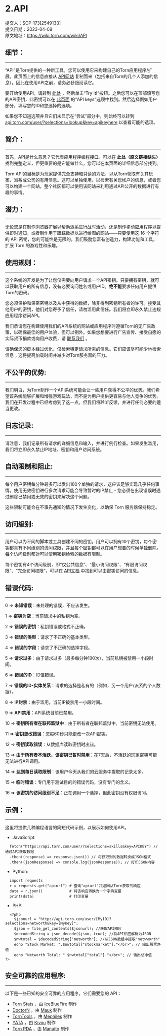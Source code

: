 # 2.API
提交人：SCP-173[2549133]  
提交日期：2023-04-09  
原文地址：https://wiki.torn.com/wiki/API

## 细节：
___
“API”是Torn提供的一种新工具，您可以使用它来构建自己的Torn应用程序/扩展。此页面上的信息直接从 [API网站](https://www.torn.com/api.html) 复制而来（包括来自Torn的几个人添加的信息），因此在使用API之前，请务必仔细阅读它。

要开始使用API，请转到 [此处](https://www.torn.com/api.html) ，然后单击“Try It!”按钮。之后您可以在顶部填写您的API密钥，此密钥可以在 [此页面](https://www.torn.com/preferences.php) 的“API keys”选项中找到。然后选择例如用户部分，填写您的ID和您选择的选项。

如果您不知道选项并且它们未显示在“尝试”部分中，则始终可以转到 [api.torn.com/user/?selections=lookup&key=apikeyhere](api.torn.com/user/?selections=lookup&key=apikeyhere) 以查看可能的选项。

## 简介：
___
首先，API是什么意思？它代表应用程序编程接口。可以在 **此处（原文链接缺失）** 找到完整定义，但更重要的是它能做什么，您可以在本页面的详细信息部分找到。

Torn API的目标是为玩家提供完全支持和只读的方法，以从Torn获取有关其玩家，派系或公司的有用信息。这可以单独使用，以检索有关您帐户的信息，或者您可以构建一个网站，整个社区都可以使用该网站来利用通过API公开的数据进行有趣的事情。

## 潜力：
___
无论您是在制作浏览器扩展以帮助派系进行战时活动，还是制作移动应用程序以提供即时通知，或者制作用于跟踪数据以进行绘图的网站——只要使用这 16 个字符的 API 密钥，您的可能性是无限的。我们鼓励您富有创造力，构建功能和工具，扩展 Torn 的游戏性和乐趣。

## 使用规则：
___
这个系统的开发是为了让您仅需要向用户请求一个API密钥。只要拥有密钥，就可以获取用户的所有信息，没有必要询问姓名或用户ID。**绝不能**要求任何用户提供Torn的密码。

您必须保护和保密密钥以及从中获得的数据，除非得到密钥所有者的许可。接受其他用户的密钥，他们对您寄予了信任，请勿滥用此信任。我们将立即永久禁止违规应用程序访问API。

我们恭请您在构建使用我们的API系统的网站或应用程序时遵循Torn的无广告政策，以确保最佳的用户体验，但可以例外。如果您想要进行广告宣传、接受自愿的实际货币捐款或向用户收费，请 [联系我们](mailto:api@torn.com) 。

请确保您的脚本经过优化，仅检索特定请求所需的信息。它们应该尽可能少地检索信息；这将提高加载时间并减少对Torn服务器的压力。

## 不公平的优势:
___
我们明白，为Torn制作一个API系统可能会让一些用户获得不公平的优势。我们希望该系统能够扩展和增强游戏玩法，而不是为用户提供更容易与他人竞争的优势。我们在开发过程中已经考虑到了这一点，但我们将聆听反馈，并进行任何必要的适当更改。

## 日志记录:
___
请注意，我们记录所有请求的详细信息和输入，并进行例行检查。如果发生滥用，我们将立即永久禁止IP地址、密钥和用户访问系统。

## 自动限制和阻止:
___
每个用户密钥每分钟最多可以发出100个单独的请求，这应该足够实现几乎任何事情。使用无效密钥进行多次请求可能会导致暂时的IP禁止 - 您必须在出现错误时通过删除已禁用或无效的密钥来解决这个问题。

这些限制可能会在不事先通知的情况下发生变化，以确保 Torn 服务器保持稳定。

## 访问级别:
___
用户可以为不同的脚本或工具创建不同的密钥。用户可以拥有10个密钥，每个密钥都具有不同级别的访问权限，并且每个密钥都可以在用户想要的时候单独删除。每个访问级别都对可以使用密钥检索的数据有限制。

每个密钥有4个访问级别，即“仅公共信息”、“最小访问权限”、“有限访问权限”、“完全访问权限”，可以在 [API文档](https://www.torn.com/api.html#%7C) 中找到可以由密钥访问的信息。

## 错误代码:
___
0 => **未知错误**：未处理的错误，不应该发生。

1 => **密钥为空**：当前请求中的私钥为空。

2 => **错误的密钥**：私钥错误或格式不正确。

3 => **错误的类型**：请求了不正确的基本类型。

4 => **错误的字段**：请求了不正确的选择字段。

5 => **请求过多**：由于请求过多（最多每分钟100次），当前私钥被禁用一小段时间。

6 => **错误的ID**：ID值错误。

7 => **错误的ID-实体关系**：请求的选择是私有的（例如，另一个用户/派系的个人数据）。

8 => **IP封禁**：由于滥用，当前IP被禁用一小段时间。

9 => **API禁用**：API系统目前已禁用。

10 => **密钥所有者在联邦监狱中**：由于所有者在联邦监狱中，当前密钥无法使用。

11 => **密钥更改错误**：您每60秒只能更改一次API密钥。

12 => **密钥读取错误**：从数据库读取密钥时出错。

13 => **由于所有者不活跃，该密钥已暂时禁用**：在7天后，不活跃的玩家密钥可能无法进行API调用。

14 => **达到每日读取限制**：该用户今天从我们的云服务中提取的记录太多。

15 => **临时错误**：专门用于测试目的的错误代码，没有专门的含义。

16 => **该密钥的访问级别不足**：正在调用一个选择，但此密钥没有权限访问。

## 示例：
___
这里将提供几种编程语言的简短代码示例，以展示如何使用API。

* JavaScript:
```
  fetch("https://api.torn.com/user/?selections=skills&key=APIKEY") // 通过API获取数据
  .then((response) => response.json()) // 将获取到的数据转换成JSON格式
  .then((jsonResponse) => console.log(jsonResponse)); // 打印JSON内容
```

* Python:
```
  import requests
  r = requests.get("apiurl") # 查询"apiurl"并返回从Torn获取的响应
  data = r.json()            # 将该响应转换为一个字典变量
  print(data)                # 打印变量
```

* PHP:
```
  <?php
    $jsonurl = "http://api.torn.com/user/[MyID]?selections=networth&key=[MyKey]";
    $json = file_get_contents($jsonurl); //获取API相应
    $decodedString = json_decode($json, true); //将API相应解析为JSON
    $nwtotal = $decodedString["networth"]; //从JSON数组中提取"netwworth"
    echo "Stock Market: ".$nwtotal["stockmarket"]."</br>"; // 输出股票净值
    echo "Networth Total: ".$nwtotal["total"]."</br>"; // 输出总净值
?>
```

## 安全可靠的应用程序:
___
以下是一些已知的安全可靠的应用程序，它们需要您的 API：
* [Torn Stats](https://www.tornstats.com/) ，由 [IceBlueFire](https://www.torn.com/profiles.php?XID=776) 制作
* [DoctorN](https://chrome.google.com/webstore/detail/doctorn-for-torn/kfdghhdnlfeencnfpbpddbceglaamobk) ，由 [Mauk](https://www.torn.com/profiles.php?XID=1494436) 制作
* [TornTools](https://www.torn.com/forums.php#/p=threads&f=67&t=16243863) ，由 [Mephiles](https://www.torn.com/profiles.php?XID=2087524) 制作
* [YATA](https://yata.yt/) ，由 [Kivou](https://www.torn.com/profiles.php?XID=2000607) 制作
* [Torn PDA](https://www.torn.com/forums.php#/p=threads&f=67&t=16163503&b=0&a=0) ，由 [Manuito](https://www.torn.com/profiles.php?XID=2225097) 制作
